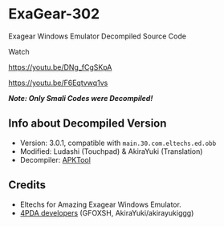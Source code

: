 # ExaGear-302
Exagear Windows Emulator Decompiled Source Code

Watch

https://youtu.be/DNg_fCgSKpA

https://youtu.be/F6Eqtvwq1vs

***Note: Only Smali Codes were Decompiled!***

## Info about Decompiled Version
- Version: 3.0.1, compatible with `main.30.com.eltechs.ed.obb`
- Modified: Ludashi (Touchpad) & AkiraYuki (Translation)
- Decompiler: [APKTool](https://ibotpeaches.github.io/Apktool/)

## Credits
- Eltechs for Amazing Exagear Windows Emulator.
- [4PDA developers](https://4pda.ru/forum/index.php?showtopic=992239) (GFOXSH, AkiraYuki/akirayukiggg)
